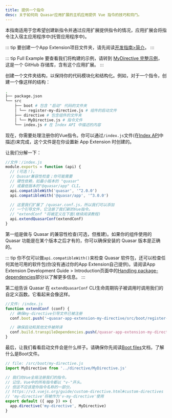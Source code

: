 ```yaml
---
title: 提供一个指令
desc: 关于如何向 Quasar应用扩展的主机应用提供 Vue 指令的技巧和窍门。
---
```


本指南适用于您希望创建新指令并通过应用扩展提供指令的情况，应用扩展会将指令注入宿主应用程序中(托管应用程序中)。

::: tip
要创建一个App Extension项目文件夹，请先阅读[开发指南>简介](/app-extensions/development-guide/introduction)。
:::

::: tip Full Example
要查看我们将构建的示例，请转到 [MyDirective 完整示例](https://github.com/quasarframework/app-extension-examples/tree/v2/my-directive)，这是一个 GitHub 存储库，含有这个应用扩展。
:::

创建一个文件夹结构，以保持你的代码模块化和结构化。例如，对于一个指令，创建一个像这样的结构：

```bash
.
├── package.json
└── src
    ├── boot # 包含 "启动" 代码的文件夹
    │ └── register-my-directive.js # 组件的启动文件
    ├── directive # 包含组件的文件夹
    │ └── MyDirective.js # 指令文件
    └── index.js # 在 Index API 中描述的内容
```

现在，你需要处理注册你的Vue指令。你可以通过`/index.js`文件(在[Index API](/app-extensions/development-guide/index-api)中描述)来完成，这个文件是在你设置新 App Extension 时创建的。

让我们分解一下：

```js
//文件：/index.js
module.exports = function (api) {
  // (可选！)。
  // Quasar兼容性检查；你可能需要
  // 硬性依赖，如最小版本的 "quasar"
  // 或最低版本的"@quasar/app" CLI。
  api.compatibleWith('quasar', '^2.0.0')
  api.compatibleWith('@quasar/app', '^3.0.0')

  // 这里我们扩展了 /quasar.conf.js，所以我们可以添加
  // 一个引导文件，它注册了我们新的Vue指令。
  // "extendConf "将被定义在下面(继续阅读教程)
  api.extendQuasarConf(extendConf)
}
```

第一组是做与 Quasar 的兼容性检查(可选，但推建)。如果你的组件使用的 Quasar 功能是在某个版本之后才有的，你可以确保安装的 Quasar 版本是正确的。

::: tip
你不仅可以做`api.compatibleWith()`来检查 Quasar 软件包，还可以检查任何其他可用的软件包(你没有通过你的App Extension自己提供)。请阅读App Extension Development Guide > Introduction页面中的[Handling package-dependencies](/app-extensions/development-guide/introduction#handling-package-dependencies)部分以了解更多信息。
:::

第二组告诉 Quasar 在 `extendQuasarConf` CLI生命周期钩子被调用时调用我们的自定义函数。它看起来会像这样。

```js
//文件: /index.js
function extendConf (conf) {
  // 确保my-directive引导文件已被注册
  conf.boot.push('~quasar-app-extension-my-directive/src/boot/register-my-directive.js')

  // 确保启动和其他文件被转译
  conf.build.transpileDependencies.push(/quasar-app-extension-my-directive[/\/]src/)
}
```

最后，让我们看看启动文件会是什么样子。请确保你先阅读[Boot files](/quasar-cli/boot-files)文档，了解什么是Boot文件。

```js
// file: /src/boot/my-directive.js
import MyDirective from '../directive/MyDirective.js'

// 我们向Vue全局注册我们的指令。
// 记住，Vue中的所有指令都以 "v-"开头。
// 但这不应该是你指令名称的一部分。
// https://v3.vuejs.org/guide/custom-directive.html#custom-directives
// 'my-directive'将被作为'v-my-directive'使用
export default ({ app }) => {
  app.directive('my-directive', MyDirective)
}
```
